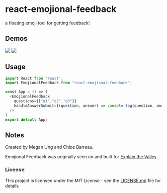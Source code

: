 # react-emojional-feedback
a floating emoji tool for getting feedback!

## Demos
![](https://media.giphy.com/media/V0FrMENrSbb1SgBZmp/giphy.gif)
![](https://media.giphy.com/media/kjvN7b46EaQ6l7XBuu/giphy.gif)

## Usage
```javascript
import React from 'react';
import EmojionalFeedback from "react-emojional-feedback";

const App = () => (
  <EmojionalFeedback 
    questions={["q1","q2","q3"]}
    handleAnswerSubmit={(question, answer) => console.log(question, answer)}
  />
)
export default App;
```
## Notes
Created by Megan Ung and Chloe Barreau. 

Emojional Feedback was originally seen on and built for [Explain the Valley](https://explainthevalley.com/).

### License
This project is licensed under the MIT License - see the [LICENSE.md](LICENSE.md) file for details
